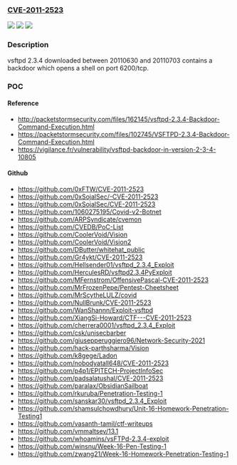 ### [CVE-2011-2523](https://cve.mitre.org/cgi-bin/cvename.cgi?name=CVE-2011-2523)
![](https://img.shields.io/static/v1?label=Product&message=vsftpd&color=blue)
![](https://img.shields.io/static/v1?label=Version&message=%3D%202.3.4%20downloaded%20between%2020110630%20and%2020110703%20&color=brighgreen)
![](https://img.shields.io/static/v1?label=Vulnerability&message=UNKNOWN_TYPE&color=brighgreen)

### Description

vsftpd 2.3.4 downloaded between 20110630 and 20110703 contains a backdoor which opens a shell on port 6200/tcp.

### POC

#### Reference
- http://packetstormsecurity.com/files/162145/vsftpd-2.3.4-Backdoor-Command-Execution.html
- https://packetstormsecurity.com/files/102745/VSFTPD-2.3.4-Backdoor-Command-Execution.html
- https://vigilance.fr/vulnerability/vsftpd-backdoor-in-version-2-3-4-10805

#### Github
- https://github.com/0xFTW/CVE-2011-2523
- https://github.com/0xSojalSec/-CVE-2011-2523
- https://github.com/0xSojalSec/CVE-2011-2523
- https://github.com/1060275195/Covid-v2-Botnet
- https://github.com/ARPSyndicate/cvemon
- https://github.com/CVEDB/PoC-List
- https://github.com/CoolerVoid/Vision
- https://github.com/CoolerVoid/Vision2
- https://github.com/DButter/whitehat_public
- https://github.com/Gr4ykt/CVE-2011-2523
- https://github.com/Hellsender01/vsftpd_2.3.4_Exploit
- https://github.com/HerculesRD/vsftpd2.3.4PyExploit
- https://github.com/MFernstrom/OffensivePascal-CVE-2011-2523
- https://github.com/MrFrozenPepe/Pentest-Cheetsheet
- https://github.com/MrScytheLULZ/covid
- https://github.com/NullBrunk/CVE-2011-2523
- https://github.com/WanShannn/Exploit-vsftpd
- https://github.com/XiangSi-Howard/CTF---CVE-2011-2523
- https://github.com/cherrera0001/vsftpd_2.3.4_Exploit
- https://github.com/csk/unisecbarber
- https://github.com/giusepperuggiero96/Network-Security-2021
- https://github.com/hack-parthsharma/Vision
- https://github.com/k8gege/Ladon
- https://github.com/nobodyatall648/CVE-2011-2523
- https://github.com/p4p1/EPITECH-ProjectInfoSec
- https://github.com/padsalatushal/CVE-2011-2523
- https://github.com/paralax/ObsidianSailboat
- https://github.com/rkuruba/Penetration-Testing-1
- https://github.com/sanskar30/vsftpd_2.3.4_Exploit
- https://github.com/shamsulchowdhury/Unit-16-Homework-Penetration-Testing1
- https://github.com/vasanth-tamil/ctf-writeups
- https://github.com/vmmaltsev/13.1
- https://github.com/whoamins/vsFTPd-2.3.4-exploit
- https://github.com/winsnu/Week-16-Pen-Testing-1
- https://github.com/zwang21/Week-16-Homework-Penetration-Testing-1

